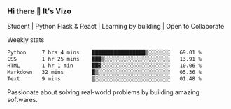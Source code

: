 ### Hi there 👋 It's Vizo

Student | Python Flask & React | Learning by building | Open to Collaborate

Weekly stats
<!--START_SECTION:waka-->

```txt
Python     7 hrs 4 mins    █████████████████▒░░░░░░░   69.01 %
CSS        1 hr 25 mins    ███▒░░░░░░░░░░░░░░░░░░░░░   13.91 %
HTML       1 hr 1 min      ██▓░░░░░░░░░░░░░░░░░░░░░░   10.06 %
Markdown   32 mins         █▒░░░░░░░░░░░░░░░░░░░░░░░   05.36 %
Text       9 mins          ▒░░░░░░░░░░░░░░░░░░░░░░░░   01.48 %
```

<!--END_SECTION:waka-->


Passionate about solving real-world problems by building amazing softwares.

